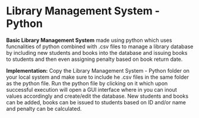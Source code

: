 # Library Management System - Python
**Basic Library Management System** made using python which uses funcnalities of python combined with .csv files to manage a library database by including new students and books into the database and issuing books to students and then even assigning penalty based on book return date.

**Implementation:** Copy the Library Management System - Python folder on your local system and make sure to include he .csv files in the same folder as the python file. Run the python file by clicking on it which upon successful execution will open a GUI interface where in you can inout values accordingly and create/edit the database. New students and books can be added, books can be issued to students based on ID and/or name and penalty can be calculated.
